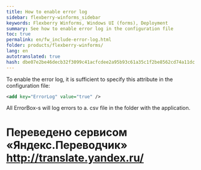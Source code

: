 ```yaml
--- 
title: How to enable error log 
sidebar: flexberry-winforms_sidebar 
keywords: Flexberry Winforms, Windows UI (forms), Deployment 
summary: See how to enable error log in the configuration file 
toc: true 
permalink: en/fw_include-error-log.html 
folder: products/flexberry-winforms/ 
lang: en 
autotranslated: true 
hash: dbe07e2be46decb32f3099c41acfcdee2a95b93c61a35c1f2be8562cd74a11dc 
--- 
```


To enable the error log, it is sufficient to specify this attribute in the configuration file: 

```xml   
<add key="ErrorLog" value="true" />
``` 

All ErrorBox-s will log errors to a. csv file in the folder with the application. 



 # Переведено сервисом «Яндекс.Переводчик» http://translate.yandex.ru/